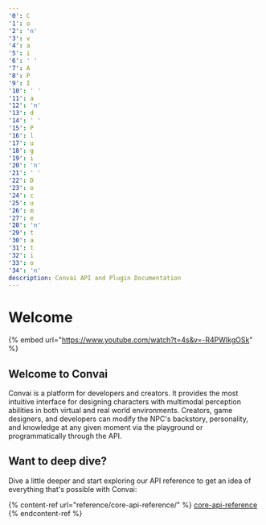 ```yaml
---
'0': C
'1': o
'2': 'n'
'3': v
'4': a
'5': i
'6': ' '
'7': A
'8': P
'9': I
'10': ' '
'11': a
'12': 'n'
'13': d
'14': ' '
'15': P
'16': l
'17': u
'18': g
'19': i
'20': 'n'
'21': ' '
'22': D
'23': o
'24': c
'25': u
'26': m
'27': e
'28': 'n'
'29': t
'30': a
'31': t
'32': i
'33': o
'34': 'n'
description: Convai API and Plugin Documentation
---
```


# Welcome

{% embed url="https://www.youtube.com/watch?t=4s&v=-R4PWIkgOSk" %}

## Welcome to Convai

Convai is a platform for developers and creators. It provides the most intuitive interface for designing characters with multimodal perception abilities in both virtual and real world environments. Creators, game designers, and developers can modify the NPC's backstory, personality, and knowledge at any given moment via the playground or programmatically through the API.

## Want to deep dive?

Dive a little deeper and start exploring our API reference to get an idea of everything that's possible with Convai:

{% content-ref url="reference/core-api-reference/" %}
[core-api-reference](reference/core-api-reference/)
{% endcontent-ref %}
